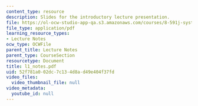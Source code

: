 ```yaml
---
content_type: resource
description: Slides for the introductory lecture presentation.
file: https://ol-ocw-studio-app-qa.s3.amazonaws.com/courses/8-591j-systems-biology-fall-2004/52f781a002dc7c134d8ad49e404f37fd_l1_notes.pdf
file_type: application/pdf
learning_resource_types:
- Lecture Notes
ocw_type: OCWFile
parent_title: Lecture Notes
parent_type: CourseSection
resourcetype: Document
title: l1_notes.pdf
uid: 52f781a0-02dc-7c13-4d8a-d49e404f37fd
video_files:
  video_thumbnail_file: null
video_metadata:
  youtube_id: null
---
```

